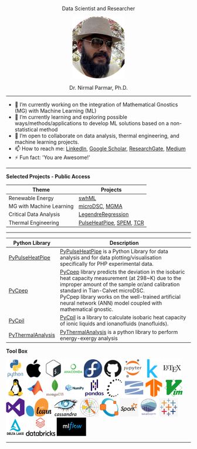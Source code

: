 
<p align='center'>Data Scientist and Researcher</p>

<picture>
  <p align='center'> 
    <source media="(prefers-color-scheme: dark)" srcset="https://github.com/nirmalparmarphd/nirmalparmarphd/blob/main/nirmal.png">
    <source media="(prefers-color-scheme: light)" srcset="https://github.com/nirmalparmarphd/nirmalparmarphd/blob/main/nirmal.png">
    <img alt="Nirmal Parmar" src="https://github.com/nirmalparmarphd/nirmalparmarphd/blob/main/nirmal.png">
  </p>
</picture>

<p align='center'>Dr. Nirmal Parmar, Ph.D.</p>

---

- 🔭 I’m currently working on the integration of Mathematical Gnostics (MG) with Machine Learning (ML)
- 🌱 I’m currently learning and exploring possible ways/methods/applications to develop ML solutions based on a non-statistical method
- 👯 I’m open to collaborate on data analysis, thermal engineering, and machine learning projects.
- 📫 How to reach me: [LinkedIn](https://www.linkedin.com), [Google Scholar](https://scholar.google.com), [ResearchGate](https://www.researchgate.net), [Medium](https://medium.com)
- ⚡ Fun fact: 'You are Awesome!'

<p style="text-align: center;"></p>


---

**Selected Projects - Public Access**

| Theme                    | Projects                                                                                                                                                                         |
| ------------------------ | -------------------------------------------------------------------------------------------------------------------------------------------------------------------------------- |
| Renewable Energy         | [swhML](https://github.com/nirmalparmarphd/swh_ML)                                                                                                                                  |
| MG with Machine Learning | [microDSC](https://github.com/nirmalparmarphd/microDSC_error_prediction_ANN), [MGMA](https://github.com/nirmalparmarphd/mgma_automation)                                               |
| Critical Data Analysis   | [LegendreRegression](https://github.com/nirmalparmarphd/LLE_LegendreRegression)                                                                                                     |
| Thermal Engineering      | [PulseHeatPipe](https://github.com/nirmalparmarphd/PulseHeatPipe), [SPEM](https://github.com/nirmalparmarphd/SPEM_prediction), [TCR](https://github.com/nirmalparmarphd/TCR_DeepLearning) |

---

| Python Library                                                         | Description                                                                                                                                                                                                                                                                                                                                       |
| ---------------------------------------------------------------------- | ------------------------------------------------------------------------------------------------------------------------------------------------------------------------------------------------------------------------------------------------------------------------------------------------------------------------------------------------- |
| [PyPulseHeatPipe](https://pypi.org/project/PyPulseHeatPipe/)              | [PyPulseHeatPipe](https://pypi.org/project/PyPulseHeatPipe/) is a Python Library for data analysis and for data plotting/visualisation specifically for PHP experimental data.                                                                                                                                                                       |
| [PyCpep]()                                                                | [PyCpep](https://pypi.org/project/pycpep/) library predicts the deviation in the isobaric heat capacity measurement (at 298~K) due to the improper amount of the sample or/and calibration standard in Tian-Calvet microDSC. <br />PyCpep library works on the well-trained artificial neural network (ANN) model coupled with mathematical gnostic. |
| [PyCpil](https://pypi.org/project/pycpil/)                                | [PyCpil](https://pypi.org/project/pycpil/) is a library to calculate isobaric heat capacity of ionic liquids and ionanofluids (nanofluids).                                                                                                                                                                                                         |
| [PyThermalAnalysis](https://github.com/nirmalparmarphd/PyThermalAnalysis) | [PyThermalAnalysis](https://github.com/nirmalparmarphd/PyThermalAnalysis) is a python library to perform energy-exergy analysis                                                                                                                                                                                                                     |

**Tool Box**

<img src=https://github.com/devicons/devicon/blob/master/icons/python/python-original-wordmark.svg alt="Python" width="50" height="50"/><img src=https://github.com/devicons/devicon/blob/master/icons/apple/apple-original.svg alt="MacOS" width="50" height="50"/>
<img src=https://github.com/devicons/devicon/blob/master/icons/bash/bash-original.svg alt="bash" width="50" height="50"/>
<img src=https://github.com/devicons/devicon/blob/master/icons/anaconda/anaconda-original-wordmark.svg alt="Anaconda" width="50" height="50"/>
<img src=https://github.com/devicons/devicon/blob/master/icons/fedora/fedora-original.svg alt="Fedora" width="50" height="50"/>
<img src=https://github.com/devicons/devicon/blob/master/icons/github/github-original.svg alt="GitHub" width="50" height="50"/>
<img src=https://github.com/devicons/devicon/blob/master/icons/jupyter/jupyter-original-wordmark.svg alt="Jupyter" width="50" height="50"/>
<img src=https://github.com/devicons/devicon/blob/master/icons/kaggle/kaggle-original.svg alt="Kaggle" width="50" height="50"/>
<img src=https://github.com/devicons/devicon/blob/master/icons/latex/latex-original.svg alt="Latex" width="50" height="50"/>
<img src=https://github.com/devicons/devicon/blob/master/icons/linux/linux-original.svg alt="Linux" width="50" height="50"/>
<img src=https://github.com/devicons/devicon/blob/master/icons/matlab/matlab-original.svg alt="Matlab" width="50" height="50"/>
<img src=https://github.com/devicons/devicon/blob/master/icons/mongodb/mongodb-original-wordmark.svg alt="MongoDB" width="50" height="50"/>
<img src=https://github.com/devicons/devicon/blob/master/icons/numpy/numpy-original-wordmark.svg alt="NumPy" width="50" height="50"/>
<img src=https://github.com/devicons/devicon/blob/master/icons/pandas/pandas-original-wordmark.svg alt="Pandas" width="50" height="50"/>
<img src=https://github.com/devicons/devicon/blob/master/icons/ssh/ssh-original.svg alt="ssh" width="50" height="50"/>
<img src=https://github.com/devicons/devicon/blob/master/icons/subversion/subversion-original.svg alt="svn" width="50" height="50"/>
<img src=https://github.com/devicons/devicon/blob/master/icons/tensorflow/tensorflow-original.svg alt="TensorFlow" width="50" height="50"/>
<img src=https://github.com/devicons/devicon/blob/master/icons/vim/vim-plain.svg alt="Vim" width="50" height="50"/>
<img src=https://github.com/devicons/devicon/blob/master/icons/visualstudio/visualstudio-plain.svg alt="VScode" width="50" height="50"/>
<img src=https://github.com/nirmalparmarphd/nirmalparmarphd/blob/main/logo/sklearn.png alt="Scikit-learn" width="70" height="50"/>
<img src=https://github.com/nirmalparmarphd/nirmalparmarphd/blob/main/logo/cassandra.png alt="Casandra" width="70" height="50"/>
<img src=https://github.com/nirmalparmarphd/nirmalparmarphd/blob/main/logo/matplotlib.png alt="Matplotlib" width="50" height="50"/>
<img src=https://github.com/nirmalparmarphd/nirmalparmarphd/blob/main/logo/octave.png alt="Octave" width="50" height="50"/>
<img src=https://github.com/nirmalparmarphd/nirmalparmarphd/blob/main/logo/pyspark.png alt="PySpark" width="50" height="50"/>
<img src=https://github.com/nirmalparmarphd/nirmalparmarphd/blob/main/logo/seaborn.svg alt="seaborn" width="50" height="50"/>
<img src=https://github.com/nirmalparmarphd/nirmalparmarphd/blob/main/logo/tab.png alt="tableau" width="50" height="50"/>
<img src=https://github.com/nirmalparmarphd/nirmalparmarphd/blob/main/logo/DL.png alt="Deltalake" width="50" height="50"/>
<img src=https://github.com/nirmalparmarphd/nirmalparmarphd/blob/main/logo/databricks-logo.png alt="databricks" width="80" height="50"/>
<img src=https://github.com/nirmalparmarphd/nirmalparmarphd/blob/main/logo/MLflow-logo.png alt="MLflow" width="80" height="50"/>

---

<!--
**nirmalparmarphd/nirmalparmarphd** is a ✨ _special_ ✨ repository because its `README.md` (this file) appears on your GitHub profile.

Here are some ideas to get you started:

- 🔭 I’m currently working on ...
- 🌱 I’m currently learning ...
- 👯 I’m looking to collaborate on ...
- 🤔 I’m looking for help with ...
- 💬 Ask me about ...
- 📫 How to reach me: ...
- 😄 Pronouns: ...
- ⚡ Fun fact: ...
-->
